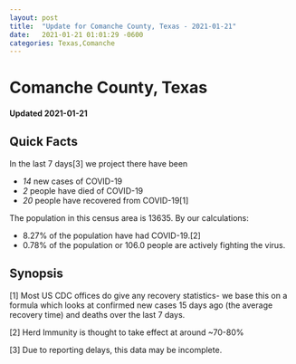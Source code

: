 ```yaml
---
layout: post
title:  "Update for Comanche County, Texas - 2021-01-21"
date:   2021-01-21 01:01:29 -0600
categories: Texas,Comanche
---
```


# Comanche County, Texas
#### Updated 2021-01-21

## Quick Facts

In the last 7 days[3] we project there have been
- *14* new cases of COVID-19
- *2* people have died of COVID-19
- *20* people have recovered from COVID-19[1]

The population in this census area is 13635. By our calculations:
- 8.27% of the population have had COVID-19.[2]
- 0.78% of the population or 106.0 people are actively fighting the virus.

## Synopsis




[1] Most US CDC offices do give any recovery statistics- we base this on a formula which looks at confirmed new cases
15 days ago (the average recovery time) and deaths over the last 7 days.

[2] Herd Immunity is thought to take effect at around ~70-80%

[3] Due to reporting delays, this data may be incomplete.
 
    